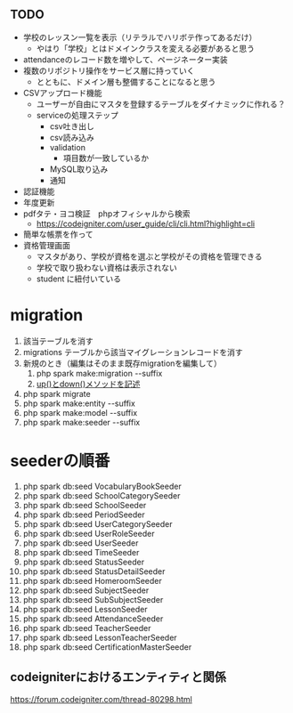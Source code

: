 ## TODO

- 学校のレッスン一覧を表示（リテラルでハリボテ作ってあるだけ）
  - やはり「学校」とはドメインクラスを変える必要があると思う
- attendanceのレコード数を増やして、ページネーター実装
- 複数のリポジトリ操作をサービス層に持っていく
  - とともに、ドメイン層も整備することになると思う
- CSVアップロード機能
  - ユーザーが自由にマスタを登録するテーブルをダイナミックに作れる？
  - serviceの処理ステップ
    - csv吐き出し
    - csv読み込み
    - validation
      - 項目数が一致しているか
    - MySQL取り込み
    - 通知
- 認証機能
- 年度更新
- pdfタテ・ヨコ検証　phpオフィシャルから検索
  - https://codeigniter.com/user_guide/cli/cli.html?highlight=cli
- 簡単な帳票を作って
- 資格管理画面
  - マスタがあり、学校が資格を選ぶと学校がその資格を管理できる
  - 学校で取り扱わない資格は表示されない
  - student に紐付いている

# migration
1. 該当テーブルを消す
2. migrations テーブルから該当マイグレーションレコードを消す
3. 新規のとき（編集はそのまま既存migrationを編集して）
   1. php spark make:migration --suffix
   2. [up()とdown()メソッドを記述](https://qiita.com/YoshitakaOkada/items/7bdc4906725dab5adca6#up-%E3%81%A8-down-%E3%83%A1%E3%82%BD%E3%83%83%E3%83%89%E3%82%92%E8%A8%98%E8%BF%B0)
4. php spark migrate
5. php spark make:entity --suffix
6. php spark make:model --suffix
7. php spark make:seeder --suffix

# seederの順番
1. php spark db:seed VocabularyBookSeeder
2. php spark db:seed SchoolCategorySeeder
3. php spark db:seed SchoolSeeder
4. php spark db:seed PeriodSeeder
5. php spark db:seed UserCategorySeeder
6. php spark db:seed UserRoleSeeder
7. php spark db:seed UserSeeder
8. php spark db:seed TimeSeeder
9. php spark db:seed StatusSeeder
10. php spark db:seed StatusDetailSeeder
11. php spark db:seed HomeroomSeeder
12. php spark db:seed SubjectSeeder
13. php spark db:seed SubSubjectSeeder
14. php spark db:seed LessonSeeder
15. php spark db:seed AttendanceSeeder
16. php spark db:seed TeacherSeeder
17. php spark db:seed LessonTeacherSeeder
18. php spark db:seed CertificationMasterSeeder

## codeigniterにおけるエンティティと関係
https://forum.codeigniter.com/thread-80298.html

